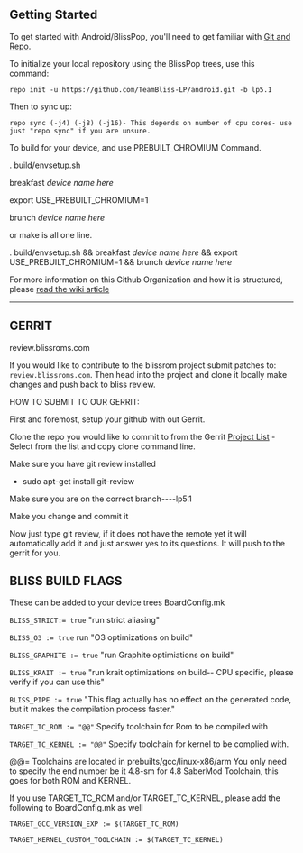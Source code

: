 Getting Started 
---------------

To get started with Android/BlissPop, you'll need to get
familiar with [Git and Repo](http://source.android.com/source/using-repo.html).

To initialize your local repository using the BlissPop trees, use this command:


    repo init -u https://github.com/TeamBliss-LP/android.git -b lp5.1

Then to sync up:

    repo sync (-j4) (-j8) (-j16)- This depends on number of cpu cores- use just "repo sync" if you are unsure.

To build for your device, and use PREBUILT_CHROMIUM Command.

. build/envsetup.sh

breakfast *device name here*

export USE_PREBUILT_CHROMIUM=1

brunch *device name here*

or make is all one line.

. build/envsetup.sh && breakfast *device name here* && export USE_PREBUILT_CHROMIUM=1 && brunch *device name here*


For more information on this Github Organization and how it is structured, 
please [read the wiki article](http://wiki.cyanogenmod.org/w/Github_Organization)

***

GERRIT
------
review.blissroms.com

If you would like to contribute to the blissrom project submit patches to:
`review.blissroms.com`. Then head into the project and clone it locally make changes and push back to bliss review.

HOW TO SUBMIT TO OUR GERRIT:

First and foremost, setup your github with out Gerrit.

Clone the repo you would like to commit to from the Gerrit [Project List](http://review.blissroms.com:8081/#/admin/projects/)
   -Select from the list and copy clone command line.

Make sure you have git review installed
   - sudo apt-get install git-review
   
Make sure you are on the correct branch----lp5.1

Make you change and commit it

Now just type git review, if it does not have the remote yet it will automatically add it and just answer yes to its questions. It will push to the gerrit for you.

BLISS BUILD FLAGS
-----------------

These can be added to your device trees BoardConfig.mk

`BLISS_STRICT:= true`    "run strict aliasing"

`BLISS_O3 := true`   run   "O3 optimizations on build"

`BLISS_GRAPHITE := true`    "run Graphite optimiations on build"

`BLISS_KRAIT := true`    "run krait optimizations on build-- CPU specific, please verify if you can use this"

`BLISS_PIPE := true`   "This flag actually has no effect on the generated code, but it makes the compilation process faster."

`TARGET_TC_ROM := "@@"` Specify toolchain for Rom to be compiled with

`TARGET_TC_KERNEL := "@@"` Specify toolchain for kernel to be complied with.

@@= Toolchains are located in prebuilts/gcc/linux-x86/arm You only need to specify the end number be it 4.8-sm for 4.8 SaberMod Toolchain, this goes for both ROM and KERNEL.

If you use TARGET_TC_ROM and/or TARGET_TC_KERNEL, please add the following to BoardConfig.mk as well

`TARGET_GCC_VERSION_EXP := $(TARGET_TC_ROM)`

`TARGET_KERNEL_CUSTOM_TOOLCHAIN := $(TARGET_TC_KERNEL)`
